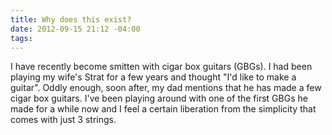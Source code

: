 ```yaml
---
title: Why does this exist?
date: 2012-09-15 21:12 -04:00
tags:
---
```


I have recently become smitten with cigar box guitars (GBGs). I had been
playing my wife's Strat for a few years and thought "I'd like to make a
guitar". Oddly enough, soon after, my dad mentions that he has made a
few cigar box guitars. I've been playing around with one of the first
GBGs he made for a while now and I feel a certain liberation from the
simplicity that comes with just 3 strings.


